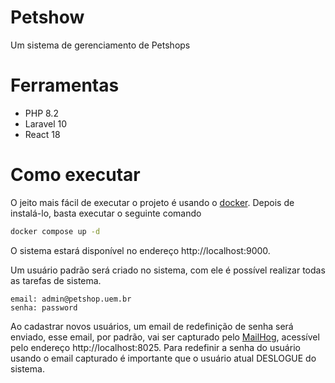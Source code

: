 # Petshow

Um sistema de gerenciamento de Petshops

# Ferramentas

- PHP 8.2
- Laravel 10
- React 18

# Como executar

O jeito mais fácil de executar o projeto é usando o [docker](https://docs.docker.com/get-started/get-docker/). Depois de instalá-lo, basta executar o seguinte comando

```bash
docker compose up -d
```

O sistema estará disponível no endereço http://localhost:9000.

Um usuário padrão será criado no sistema, com ele é possível realizar todas as tarefas de sistema.
```
email: admin@petshop.uem.br
senha: password
```

Ao cadastrar novos usuários, um email de redefinição de senha será enviado, esse email, por padrão, vai ser capturado pelo [MailHog](https://github.com/mailhog/MailHog), acessível pelo endereço http://localhost:8025. Para redefinir a senha do usuário usando o email capturado é importante que o usuário atual DESLOGUE do sistema.